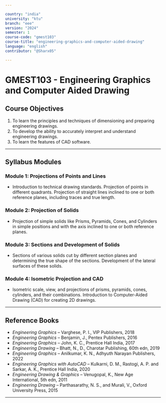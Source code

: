 ```yaml
---

country: "india"
university: "ktu"
branch: "eee"
version: "2024"
semester: 1
course-code: "gmest103"
course-title: "engineering-graphics-and-computer-aided-drawing"
language: "english"
contributor: "@Sharx05"

---
```


# GMEST103 - Engineering Graphics and Computer Aided Drawing

## Course Objectives

1.  To learn the principles and techniques of dimensioning and preparing engineering drawings.
2.  To develop the ability to accurately interpret and understand engineering drawings.
3.  To learn the features of CAD software.

---

## Syllabus Modules

### Module 1: Projections of Points and Lines

-   Introduction to technical drawing standards. Projection of points in different quadrants. Projection of straight lines inclined to one or both reference planes, including traces and true length.

### Module 2: Projection of Solids

-   Projection of simple solids like Prisms, Pyramids, Cones, and Cylinders in simple positions and with the axis inclined to one or both reference planes.

### Module 3: Sections and Development of Solids

-   Sections of various solids cut by different section planes and determining the true shape of the sections. Development of the lateral surfaces of these solids.

### Module 4: Isometric Projection and CAD

-   Isometric scale, view, and projections of prisms, pyramids, cones, cylinders, and their combinations. Introduction to Computer-Aided Drawing (CAD) for creating 2D drawings.

---

## Reference Books

-   *Engineering Graphics* – Varghese, P. I., VIP Publishers, 2018
-   *Engineering Graphics* – Benjamin, J., Pentex Publishers, 2016
-   *Engineering Graphics* – John, K. C., Prentice Hall India, 2017
-   *Engineering Drawing* – Bhatt, N., D., Charotar Publishing, 60th edn, 2019
-   *Engineering Graphics* – Anilkumar, K. N., Adhyuth Narayan Publishers, 2022
-   *Engineering Graphics with AutoCAD* – Kulkarni, D. M., Rastogi, A. P. and Sarkar, A. K., Prentice Hall India, 2020
-   *Engineering Drawing & Graphics* – Venugopal, K., New Age International, 5th edn, 2011
-   *Engineering Drawing* – Parthasarathy, N. S., and Murali, V., Oxford University Press, 2015

---
